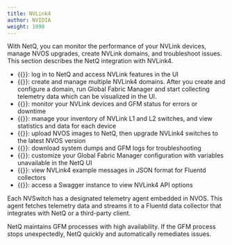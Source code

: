 ```yaml
---
title: NVLink4
author: NVIDIA
weight: 1090
---
```


With NetQ, you can monitor the performance of your NVLink devices, manage NVOS upgrades, create NVLink domains, and troubleshoot issues. This section describes the NetQ integration with NVLink4.

- {{<link title="NVLink Quick Start Guide" text="NVLink quick start guide">}}: log in to NetQ and access NVLink features in the UI
- {{<link title="Domain Management" text="Domain management">}}: create and manage multiple NVLink4 domains. After you create and configure a domain, run Global Fabric Manager and start collecting telemetry data which can be visualized in the UI.
- {{<link title="NVLink4 Events" text="NVLink events">}}: monitor your NVLink devices and GFM status for errors or downtime
- {{<link title="NVLink4 Inventory" text="NVLink inventory">}}: manage your inventory of NVLink L1 and L2 switches, and view statistics and data for each device
- {{<link title="NVOS Management" text="NVOS management">}}: upload NVOS images to NetQ, then upgrade NVLink4 switches to the latest NVOS version
- {{<link title="Debugging Files" text="Debugging files">}}: download system dumps and GFM logs for troubleshooting
- {{<link title="Edit GFM Variables" text="Edit GFM variables">}}: customize your Global Fabric Manager configuration with variables unavailable in the NetQ UI
- {{<link title="Fluentd Reference" text="Fluentd message reference">}}: view NVLink4 example messages in JSON format for Fluentd collectors
- {{<exlink url="https://docs.nvidia.com/networking-ethernet-software/cumulus-netq-48/api/" text="API reference">}}: access a Swagger instance to view NVLink4 API options
 
Each NVSwitch has a designated telemetry agent embedded in NVOS. This agent fetches telemetry data and streams it to a Fluentd data collector that integrates with NetQ or a third-party client. 
 
NetQ maintains GFM processes with high availability. If the GFM process stops unexpectedly, NetQ quickly and automatically remediates issues.

